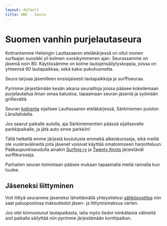```yaml
---
layout: default
title: HWC - Seura
---
```


Suomen vanhin purjelautaseura
=============================        
        
Kotirantamme Helsingin Lauttasaaren eteläkärjessä on ollut monen surfaajan suosikki yli kolmen vuosikymmenen ajan. Seurassamme on jäseniä noin 80. Käytössämme on kolme lautojensäilytyskoppia, joissa on yhteensä 60 lautapaikkaa, sekä kaksi pukuhuonetta.

Seura tarjoaa jäsenilleen ensisijaisesti lautapaikkoja ja surffiseuraa.

Pyrimme järjestämään kesän aikana seurailtoja joissa pääsee kokeilemaan purjelautailua ilman omaa kalustoa, tapaamaan seuran jäseniä ja syömään grillieväitä.

Seuran [kotiranta](ranta.html) sijaitsee Lauttasaaren eteläkärjessä, Särkiniemen puiston Länsilahdella.

Jos saavut paikalle autolla, aja Särkiniementien päässä sijaitsevalle  parkkipaikalle, ja jätä auto sinne parkkiin!

Tällä hetkellä emme järjestä koulutusta emmekä alkeiskursseja, eikä meillä ole vuokravälineitä joita jäsenet voisivat käyttää omatoimiseen harjoitteluun. Pääkaupunkiseudulla ainakin [Surfing ry](http://www.surfing-ry.org/) ja [Twenty Knots](http://twentyknots.fi/) järjestävät surffikursseja.

Parhaiten seuran toimintaan pääsee mukaan tapaamalla meitä rannalla kun tuulee.

Jäseneksi liittyminen
---------------------

Voit liittyä seuramme jäseneksi lähettämällä yhteystietosi [sähköpostitse](yhteystiedot.html#seuran_shkpostiosoite)
niin saat paluupostissa maksutiedot jäsen- ja liittymismaksua varten.

Jos olet kiinnostunut lautapaikasta, laita myös tiedot minkälaisia välineitä aiot paikalla säilyttää niin pyrimme järjestämään konttipaikan.